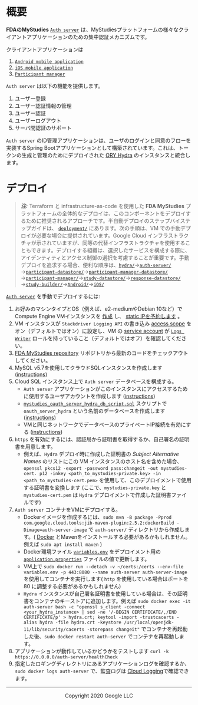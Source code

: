 <!--
 Copyright 2020 Google LLC
 Use of this source code is governed by an MIT-style
 license that can be found in the LICENSE file or at
 https://opensource.org/licenses/MIT.
-->

# 概要
**FDAのMyStudies** [`Auth server`](../auth-server/) は、MyStudiesプラットフォームの様々なクライアントアプリケーションのための集中認証メカニズムです。

クライアントアプリケーションは
1. [`Android mobile application`](../Android/)
1. [`iOS mobile application`](../iOS/)
1. [`Participant manager`](../participant-manager/)

`Auth server` は以下の機能を提供します。
1. ユーザー登録
1. ユーザー認証情報の管理
1. ユーザー認証
1. ユーザーログアウト
1. サーバ間認証のサポート

`Auth server` のID管理アプリケーションは、ユーザのログインと同意のフローを実装するSpring Bootアプリケーションとして構築されています。これは、トークンの生成と管理のためにデプロイされた [ORY Hydra](https://www.ory.sh/hydra/) のインスタンスと統合します。

# デプロイ
> **_注:_** Terraform と infrastructure-as-code を使用した **FDA MyStudies** プラットフォームの全体的なデプロイは、このコンポーネントをデプロイするために推奨されるアプローチです。半自動デプロイのステップバイステップガイドは、 [`deployment/`](/deployment) にあります。次の手順は、VM での手動デプロイが必要な場合に提供されています。Google Cloud インフラストラクチャが示されていますが、同等の代替インフラストラクチャを使用することもできます。デプロイする組織は、選択したサービスを構成する際に、アイデンティティとアクセス制御の選択を考慮することが重要です。手動デプロイを追求する場合、便利な順序は、[`hydra/`](/hydra)&rarr;[`auth-server/`](/auth-server/)&rarr;[`participant-datastore/`](/participant-datastore/)&rarr;[`participant-manager-datastore/`](/participant-manager-datastore/)&rarr;[`participant-manager/`](/participant-manager/)&rarr;[`study-datastore/`](/study-datastore/)&rarr;[`response-datastore/`](/response-datastore/)&rarr;[`study-builder/`](/study-builder/)&rarr;[`Android/`](/Android/)&rarr;[`iOS/`](/iOS/)

 [`Auth server`](/auth-server/) を手動でデプロイするには:
1. お好みのマシンタイプとOS（例えば、e2-mediumやDebian 10など）でCompute Engine VMインスタンスを [作成](https://cloud.google.com/compute/docs/instances/create-start-instance) し、 [static IPを予約します](https://cloud.google.com/compute/docs/ip-addresses/reserve-static-internal-ip-address) 。
1. VM インスタンスが `Stackdriver Logging API` の書き込み [access scope](https://cloud.google.com/compute/docs/access/service-accounts#accesscopesiam) をオン（デフォルトではオン）に設定し、VM の [service account](https://cloud.google.com/compute/docs/access/service-accounts#default_service_account) が [`Logs Writer`](https://cloud.google.com/logging/docs/access-control) ロールを持っていること（デフォルトではオフ）を確認してください。
1. [FDA MyStudies repository](https://github.com/GoogleCloudPlatform/fda-mystudies/) リポジトリから最新のコードをチェックアウトしてください。
1. MySQL v5.7を使用してクラウドSQLインスタンスを作成します ([instructions](https://cloud.google.com/sql/docs/mysql/create-instance))
1. Cloud SQL インスタンス上で `Auth server` データベースを構成する。
    -    `Auth server` アプリケーションがこのインスタンスにアクセスするために使用するユーザアカウントを作成します ([instructions](https://cloud.google.com/sql/docs/mysql/create-manage-users))
    -    [`mystudies_oauth_server_hydra_db_script.sql`](sqlscript/mystudies_oauth_server_hydra_db_script.sql) スクリプトで `oauth_server_hydra` という名前のデータベースを作成します ([instructions](https://cloud.google.com/sql/docs/mysql/import-export/importing#importing_a_sql_dump_file))
    -   VMと同じネットワークでデータベースのプライベートIP接続を有効にする ([instructions](https://cloud.google.com/sql/docs/mysql/configure-private-ip))
1. `https` を有効にするには、認証局から証明書を取得するか、自己署名の証明書を用意します。
    -   例えば、`Hydra` デプロイ時に作成した証明書の *Subject Alternative Names* のリストにこの VM インスタンスのホスト名を含めた場合、`openssl pkcs12 -export -password pass:changeit -out mystudies-cert. p12 -inkey <path_to_mystudies-private.key> -in <path_to_mystudies-cert.pem>` を使用して、このデプロイメントで使用する証明書を変換します (ここで、`mystudies-private.key` と `mystudies-cert.pem` は `Hydra` デプロイメントで作成した証明書ファイルです)
1. `Auth server` コンテナをVMにデプロイする。
    -    Dockerイメージを作成するには、`sudo mvn -B package -Pprod com.google.cloud.tools:jib-maven-plugin:2.5.2:dockerBuild -Dimage=auth-server-image` で `auth-server/` ディレクトリから作成します。( [Docker](https://docs.docker.com/engine/install/debian/) とMavenをインストールする必要があるかもしれません。例えば `sudo apt install maven` )
    -    Docker環境ファイル [`variables.env`](variables.env) をデプロイメント用の [`application.properties`](oauth-scim-service/src/main/resources/application.properties) ファイルの値で更新します。
    -    VM上で `sudo docker run --detach -v ~/certs:/certs --env-file variables.env -p 443:8080 --name auth-server auth-server-image` を使用してコンテナを実行します( `http` を使用している場合はポートを 80 に調整する必要があるかもしれません)
    -    `Hydra` インスタンスが自己署名証明書を使用している場合は、その証明書をコンテナのキーストアに追加します。例えば `sudo docker exec -it auth-server bash -c "openssl s_client -connect <your_hydra_instance> | sed -ne '/-BEGIN CERTIFICATE/,/END CERTIFICATE/p' > hydra.crt; keytool -import -trustcacerts -alias hydra -file hydra.crt -keystore /usr/local/openjdk-11/lib/security/cacerts -storepass changeit"` でコンテナを再起動した後、`sudo docker restart auth-server` でコンテナを再起動します。
1. アプリケーションが動作しているかどうかをテストします `curl -k https://0.0.0.0/auth-server/healthCheck`
1. 指定したロギングディレクトリにあるアプリケーションログを確認するか、`sudo docker logs auth-server` で、監査ログは [Cloud Logging](https://cloud.google.com/logging)で確認できます。

***
<p align="center">Copyright 2020 Google LLC</p>
